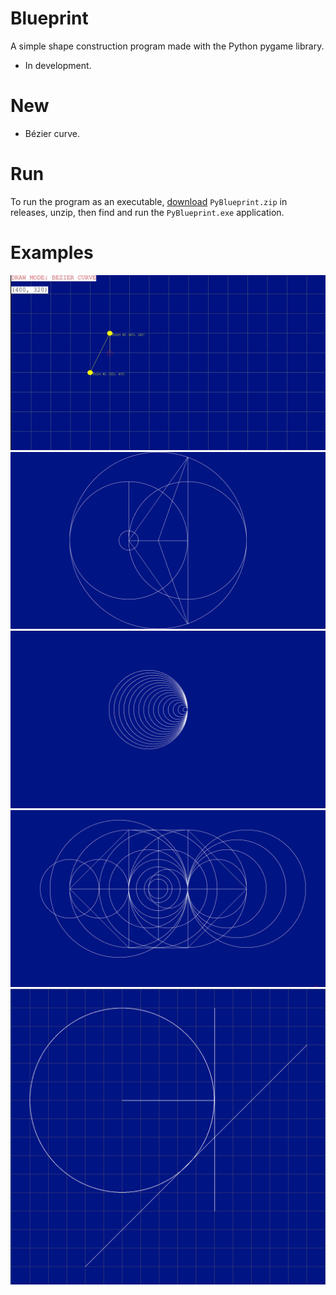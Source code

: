 # Blueprint

A simple shape construction program made with the Python pygame library.
- In development.

# New
- Bézier curve.

# Run

To run the program as an executable, [download](https://github.com/SeanJxie/Blueprint/releases/download/v1.1/PyBlueprint.zip) `PyBlueprint.zip` in releases, unzip, then find and run the `PyBlueprint.exe` application.

# Examples
![bezgif](https://github.com/SeanJxie/Blueprint/blob/main/images/bezier.gif)
![example_2](https://github.com/SeanJxie/Blueprint/blob/main/images/example_2.png)
![example_3](https://github.com/SeanJxie/Blueprint/blob/main/images/example_3.png)
![example_4](https://github.com/SeanJxie/Blueprint/blob/main/images/example_4.png)
![example](https://github.com/SeanJxie/Blueprint/blob/main/images/example.png)


